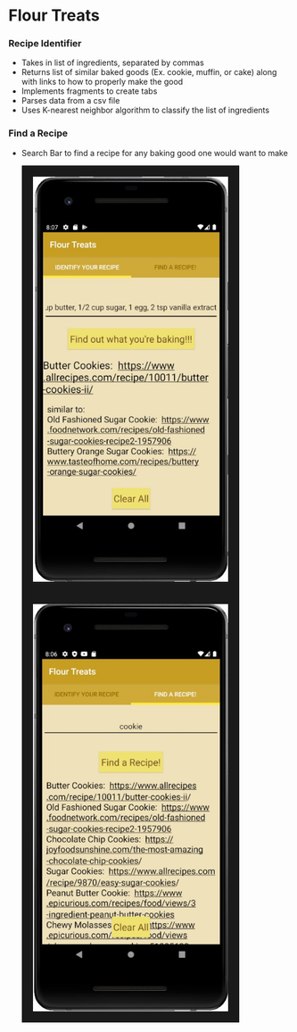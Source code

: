# Flour Treats
### Recipe Identifier
- Takes in list of ingredients, separated by commas
- Returns list of similar baked goods (Ex. cookie, muffin, or cake) along with links to how to properly make the good
- Implements fragments to create tabs
- Parses data from a csv file
- Uses K-nearest neighbor algorithm to classify the list of ingredients

### Find a Recipe
- Search Bar to find a recipe for any baking good one would want to make

  <img align="left" width="350" border="20" alt="Image of Recipe Identifier Tab" src="IdentifyRecipeDemo.jpg">
  <img align ="left" width="350" border="20" alt="Image of Search Recipes Tab" src="FindARecipeDemo.jpg">
